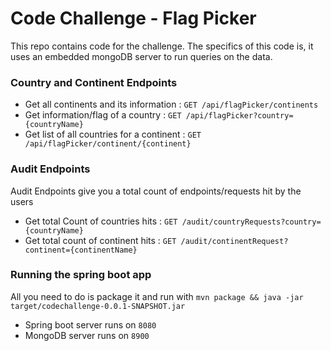 # Code Challenge - Flag Picker

This repo contains code for the challenge. The specifics of this code is, it uses an embedded mongoDB server to run queries on the data.

### Country and Continent Endpoints

* Get all continents and its information : `GET /api/flagPicker/continents`
* Get information/flag of a country : `GET /api/flagPicker?country={countryName}`
* Get list of all countries for a continent : `GET /api/flagPicker/continent/{continent}`

### Audit Endpoints

Audit Endpoints give you a total count of endpoints/requests hit by the users

* Get total Count of countries hits : `GET /audit/countryRequests?country={countryName}`
* Get total count of continent hits : `GET /audit/continentRequest?continent={continentName}`

### Running the spring boot app

All you need to do is package it and run with `mvn package && java -jar target/codechallenge-0.0.1-SNAPSHOT.jar`

* Spring boot server runs on `8080`
* MongoDB server runs on `8900`
